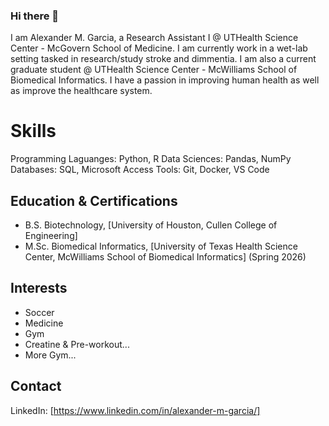 ### Hi there 👋

I am Alexander M. Garcia, a Research Assistant I @ UTHealth Science Center - McGovern School of Medicine. I am currently work in a wet-lab setting tasked in research/study stroke and dimmentia.
I am also a current graduate student @ UTHealth Science Center - McWilliams School of Biomedical Informatics. I have a passion in improving human health as well as improve the healthcare system.

# Skills
Programming Laguanges: Python, R
Data Sciences: Pandas, NumPy
Databases: SQL, Microsoft Access
Tools: Git, Docker, VS Code

## Education & Certifications
- B.S. Biotechnology, [University of Houston, Cullen College of Engineering]
- M.Sc. Biomedical Informatics, [University of Texas Health Science Center, McWilliams School of Biomedical Informatics] (Spring 2026)

## Interests
- Soccer
- Medicine
- Gym
- Creatine & Pre-workout...
- More Gym...

## Contact
LinkedIn: [https://www.linkedin.com/in/alexander-m-garcia/]
